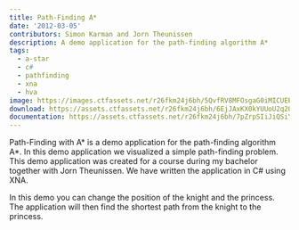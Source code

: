 ```yaml
---
title: Path-Finding A*
date: '2012-03-05'
contributors: Simon Karman and Jorn Theunissen
description: A demo application for the path-finding algorithm A*
tags:
  - a-star
  - c#
  - pathfinding
  - xna
  - hva
image: https://images.ctfassets.net/r26fkm24j6bh/5QvfRV8MFOsgaG0iMICUEE/9a6b897a68ef7f564a87e3825479011b/pathfinding2.png
download: https://assets.ctfassets.net/r26fkm24j6bh/6EjJAxKX0kYUUoU2q20s8m/1a4ac44bba2bd40e3c7f10dbce18284d/pathfinding2.zip
documentation: https://assets.ctfassets.net/r26fkm24j6bh/7pZrpSIiJiQSiYIAkQI08s/981f2a4ae4f034a8074afe5aa0d5c6c8/pathfinding2.pdf
---
```


Path-Finding with A* is a demo application for the path-finding algorithm A*. In this demo application we visualized a simple path-finding problem. This demo application was created for a course during my bachelor together with Jorn Theunissen. We have written the application in C# using XNA. 

In this demo you can change the position of the knight and the princess. The application will then find the shortest path from the knight to the princess.